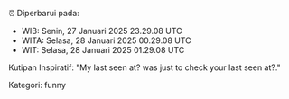 ⏰ Diperbarui pada:
- WIB: Senin, 27 Januari 2025 23.29.08 UTC
- WITA: Selasa, 28 Januari 2025 00.29.08 UTC
- WIT: Selasa, 28 Januari 2025 01.29.08 UTC

Kutipan Inspiratif:
"My last seen at? was just to check your last seen at?."


Kategori: funny

